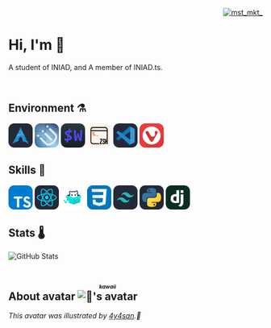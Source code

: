 <div>
    <p align='right'>
        <a href="https://twitter.com/mst_mkt_" target="blank">
            <img src="https://img.shields.io/twitter/follow/mst_mkt_?logo=twitter&style=flat-square" alt="mst_mkt_" />
        </a>
    </p>
    <h1>
        Hi, I'm 🧶
    </h1>
    <p>A student of INIAD, and A member of INIAD.ts.</p>
</div>
<br>

## Environment ⚗️

<img width='48px' src='./assets/icons/environment/arch.png' alt='Arch Linux' />
<img width='48px' src='./assets/icons/environment/i3wm.png' alt='i3wm' />
<img width='48px' src='./assets/icons/environment/wezterm.png' alt='wezterm' />
<img width='48px' src='./assets/icons/environment/zsh.png' alt='zsh' />
<img width='48px' src='./assets/icons/environment/vscode.png' alt='VSCode' />
<img width='48px' src='./assets/icons/environment/vivaldi.png' alt='Vivaldi' />

<br>

## Skills 🍹

<img width='48px' src='./assets/icons/skills/typescript.png' alt='TypeScript' />
<img width='48px' src='./assets/icons/skills/react.png' alt='React' />
<img width='48px' src='./assets/icons/skills/frourio.png' alt='Frourio' />
<img width='48px' src='./assets/icons/skills/css.png' alt='CSS' />
<img width='48px' src='./assets/icons/skills/tailwind.png' alt='Tailwind' />
<img width='48px' src='./assets/icons/skills/python.png' alt='Python' />
<img width='48px' src='./assets/icons/skills/django.png' alt='Django' />

## Stats 🌡️

![GitHub Stats](https://github-readme-stats.vercel.app/api?username=mst-mkt&count_private=true&show_icons=true&theme=graywhite)
<br>
<br>

<h2>
    About avatar 
    <ruby>
        <img width='36px' alt="🧶's avatar" src='https://github.com/mst-mkt.png' />
        <rp>(</rp>
        <rt>
            <i>
                <b>kawaii</b>
            </i>
        </rt>
        <rp>)</rp>
    </ruby>
</h2>
<i>This avatar was illustrated by <a href='https;//twitter.com/4y4san'>4y4san</a>.🎨</i>
